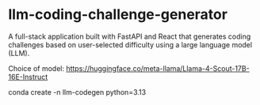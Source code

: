 # llm-coding-challenge-generator
A full-stack application built with FastAPI and React that generates coding challenges based on user-selected difficulty using a large language model (LLM).

Choice of model: https://huggingface.co/meta-llama/Llama-4-Scout-17B-16E-Instruct

conda create -n llm-codegen python=3.13